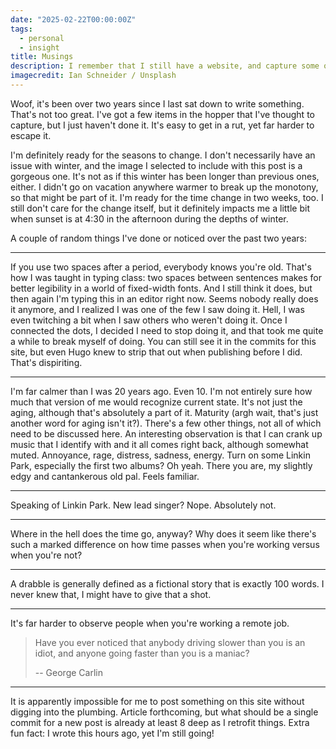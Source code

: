 ```yaml
---
date: "2025-02-22T00:00:00Z"
tags:
  - personal
  - insight
title: Musings
description: I remember that I still have a website, and capture some observations since I last posted
imagecredit: Ian Schneider / Unsplash
---
```


Woof, it's been over two years since I last sat down to write something. That's not too great. I've got a few items in 
the hopper that I've thought to capture, but I just haven't done it. It's easy to get in a rut, yet far harder to
escape it.

I'm definitely ready for the seasons to change. I don't necessarily have an issue with winter, and the image I selected
to include with this post is a gorgeous one. It's not as if this winter has been longer than previous ones, either. I
didn't go on vacation anywhere warmer to break up the monotony, so that might be part of it. I'm ready for the time 
change in two weeks, too. I still don't care for the change itself, but it definitely impacts me a little bit when 
sunset is at 4:30 in the afternoon during the depths of winter.

A couple of random things I've done or noticed over the past two years:
___

If you use two spaces after a period, everybody knows you're old. That's how I was taught in typing class: two spaces
between sentences makes for better legibility in a world of fixed-width fonts. And I still think it does, but then again
I'm typing this in an editor right now. Seems nobody really does it anymore, and I realized I was one of the few I saw
doing it. Hell, I was even twitching a bit when I saw others who weren't doing it. Once I connected the dots, I decided
I need to stop doing it, and that took me quite a while to break myself of doing. You can still see it in the commits
for this site, but even Hugo knew to strip that out when publishing before I did. That's dispiriting.
___

I'm far calmer than I was 20 years ago. Even 10. I'm not entirely sure how much that version of me would recognize
current state. It's not just the aging, although that's absolutely a part of it. Maturity (argh wait, that's just
another word for aging isn't it?). There's a few other things, not all of which need to be discussed here. An
interesting observation is that I can crank up music that I identify with and it all comes right back, although somewhat
muted. Annoyance, rage, distress, sadness, energy. Turn on some Linkin Park, especially the first two albums? Oh yeah.
There you are, my slightly edgy and cantankerous old pal. Feels familiar.
___

Speaking of Linkin Park. New lead singer? Nope. Absolutely not.
___

Where in the hell does the time go, anyway? Why does it seem like there's such a marked difference on how time passes
when you're working versus when you're not?
___

A drabble is generally defined as a fictional story that is exactly 100 words. I never knew that, I might have to give
that a shot.
___

It's far harder to observe people when you're working a remote job.

> Have you ever noticed that anybody driving slower than you is an idiot, and
> anyone going faster than you is a maniac?
>
> -- George Carlin
___

It is apparently impossible for me to post something on this site without digging into the plumbing. Article
forthcoming, but what should be a single commit for a new post is already at least 8 deep as I retrofit things. Extra
fun fact: I wrote this hours ago, yet I'm still going!
